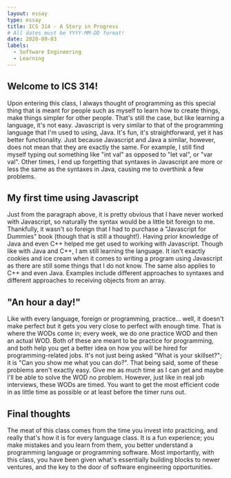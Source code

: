 ```yaml
---
layout: essay
type: essay
title: ICS 314 - A Story in Progress
# All dates must be YYYY-MM-DD format!
date: 2020-09-03
labels:
  - Software Engineering
  - Learning
---
```


## Welcome to ICS 314!

Upon entering this class, I always thought of programming as this special thing that is meant for people such as myself to learn how to create things, make things simpler for other people. That's still the case, but like learning a language, it's not easy. Javascript is very similar to that of the programming language that I'm used to using, Java. It's fun, it's straightforward, yet it has better functionality. Just because Javascript and Java a similar, however, does not mean that they are exactly the same. For example, I still find myself typing out something like "int val" as opposed to "let val", or "var val". Other times, I end up forgetting that syntaxes in Javascript are more or less the same as the syntaxes in Java, causing me to overthink a few problems.

## My first time using Javascript

Just from the paragraph above, it is pretty obvious that I have never worked with Javascript, so naturally the syntax would be a little bit foreign to me. Thankfully, it wasn't so foreign that I had to purchase a "Javascript for Dummies" book (though that is still a thought!). Having prior knowledge of Java and even C++ helped me get used to working with Javascript. Though like with Java and C++, I am still learning the language. It isn't exactly cookies and ice cream when it comes to writing a program using Javascript as there are still some things that I do not know. The same also applies to C++ and even Java. Examples include different approaches to syntaxes and different approaches to receiving objects from an array.

## "An hour a day!"

Like with every language, foreign or programming, practice... well, it doesn't make perfect but it gets you very close to perfect with enough time. That is where the WODs come in; every week, we do one practice WOD and then an actual WOD. Both of these are meant to be practice for programming, and both help you get a better idea on how you will be hired for programming-related jobs. It's not just being asked "What is your skillset?"; it is "Can you show me what you can do?". That being said, some of these problems aren't exactly easy. Give me as much time as I can get and maybe I'll be able to solve the WOD no problem. However, just like in real job interviews, these WODs are timed. You want to get the most efficient code in as little time as possible or at least before the timer runs out.

## Final thoughts

The meat of this class comes from the time you invest into practicing, and really that's how it is for every language class. It is a fun experience; you make mistakes and you learn from them, you better understand a programming language or programming software. Most importantly, with this class, you have been given what's essentially building blocks to newer ventures, and the key to the door of software engineering opportunities.
